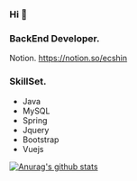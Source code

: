 ### Hi 👋

### BackEnd Developer.
Notion. <https://notion.so/ecshin>
### SkillSet.
- Java
- MySQL
- Spring
- Jquery
- Bootstrap
- Vuejs

[![Anurag's github stats](https://github-readme-stats.vercel.app/api?username=chd830)](https://github.com/anuraghazra/github-readme-stats)
<!-- 

[![Tech Blog Badge](http://img.shields.io/badge/-Tech%20blog-black?style=flat-square&logo=github&link=https://notion.so/ecshin/)](https://notion.so/ecshin/)
Here are some ideas to get you started:

- 🔭 I’m currently working on ...
- 🌱 I’m currently learning ...
- 👯 I’m looking to collaborate on ...
- 🤔 I’m looking for help with ...
- 💬 Ask me about ...
- 📫 How to reach me: ...
- 😄 Pronouns: ...
- ⚡ Fun fact: ...
-->
